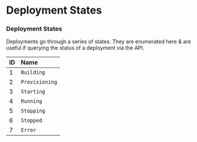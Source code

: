 # Deployment States

### Deployment States

Deployments go through a series of states. They are enumerated here & are useful if querying the status of a deployment via the API.

| ID | Name |
| :--- | :--- |
| 1 |  `Building`  |
| 2 | `Provisioning` |
| 3 | `Starting` |
| 4 | `Running` |
| 5 | `Stopping` |
| 6 | `Stopped` |
| 7 | `Error` |

